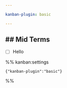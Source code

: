 ```yaml
---

kanban-plugin: basic

---
```


## ## Mid Terms

- [ ] Hello




%% kanban:settings
```
{"kanban-plugin":"basic"}
```
%%